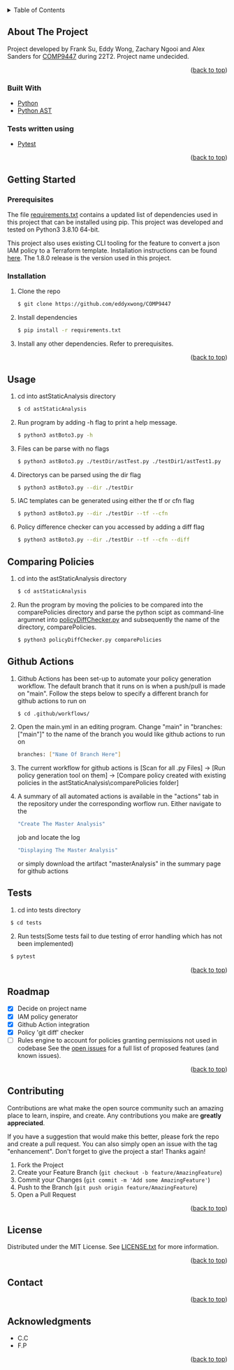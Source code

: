 <div id="top"></div>
<!--
*** Thanks for checking out the Best-README-Template. If you have a suggestion
*** that would make this better, please fork the repo and create a pull request
*** or simply open an issue with the tag "enhancement".
*** Don't forget to give the project a star!
*** Thanks again! Now go create something AMAZING! :D
-->



<!-- PROJECT SHIELDS -->
<!--
*** I'm using markdown "reference style" links for readability.
*** Reference links are enclosed in brackets [ ] instead of parentheses ( ).
*** See the bottom of this document for the declaration of the reference variables
*** for contributors-url, forks-url, etc. This is an optional, concise syntax you may use.
*** https://www.markdownguide.org/basic-syntax/#reference-style-links
-->



<!-- PROJECT LOGO -->
<br />




<!-- TABLE OF CONTENTS -->
<details>
  <summary>Table of Contents</summary>
  <ol>
    <li>
      <a href="#about-the-project">About The Project</a>
      <ul>
        <li><a href="#built-with">Built With</a></li>
      </ul>
    </li>
    <li>
      <a href="#getting-started">Getting Started</a>
      <ul>
        <li><a href="#prerequisites">Prerequisites</a></li>
        <li><a href="#installation">Installation</a></li>
      </ul>
    </li>
    <li><a href="#usage">Usage</a></li>
    <li><a href="#roadmap">Roadmap</a></li>
    <li><a href="#contributing">Contributing</a></li>
    <li><a href="#license">License</a></li>
    <li><a href="#contact">Contact</a></li>
    <li><a href="#acknowledgments">Acknowledgments</a></li>
  </ol>
</details>



<!-- ABOUT THE PROJECT -->
## About The Project


Project developed by Frank Su, Eddy Wong, Zachary Ngooi and Alex Sanders for [COMP9447](https://www.handbook.unsw.edu.au/postgraduate/courses/2022/COMP9447?year=2022) during 22T2. Project name undecided. 

<p align="right">(<a href="#top">back to top</a>)</p>



### Built With

* [Python](https://www.python.org/doc/)
* [Python AST](https://docs.python.org/3/library/ast.html)

### Tests written using 
* [Pytest](https://docs.pytest.org/en/7.1.x/)

<p align="right">(<a href="#top">back to top</a>)</p>



<!-- GETTING STARTED -->
## Getting Started


### Prerequisites

The file [requirements.txt](requirements.txt) contains a updated list of dependencies used in this project that can be installed using pip. This project was developed and tested on Python3 3.8.10 64-bit.

This project also uses existing CLI tooling for the feature to convert a json IAM policy to a Terraform template. Installation instructions 
can be found [here](https://github.com/flosell/iam-policy-json-to-terraform#installation). The 1.8.0 release is the version used in this 
project.

### Installation

1. Clone the repo
   ```sh
   $ git clone https://github.com/eddyxwong/COMP9447
   ```
2. Install dependencies
   ```sh
   $ pip install -r requirements.txt
   ```
3. Install any other dependencies. Refer to prerequisites.
<p align="right">(<a href="#top">back to top</a>)</p>



<!-- USAGE EXAMPLES -->
## Usage
1. cd into astStaticAnalysis directory
   ```sh
   $ cd astStaticAnalysis
   ```
2. Run program by adding -h flag to print a help message.
    ```sh
   $ python3 astBoto3.py -h
   ```
3. Files can be parse with no flags
    ```sh
   $ python3 astBoto3.py ./testDir/astTest.py ./testDir1/astTest1.py
4. Directorys can be parsed using the dir flag
    ```sh
   $ python3 astBoto3.py --dir ./testDir
   ```
5. IAC templates can be generated using either the tf or cfn flag
    ```sh
   $ python3 astBoto3.py --dir ./testDir --tf --cfn
   ```
6. Policy difference checker can you accessed by adding a diff flag
    ```sh
   $ python3 astBoto3.py --dir ./testDir --tf --cfn --diff
   ```

## Comparing Policies
1. cd into the astStaticAnalysis directory
   ```sh
   $ cd astStaticAnalysis
   ```
2. Run the program by moving the policies to be compared into the comparePolicies directory and parse the python scipt as command-line argumnet into [policyDiffChecker.py](./astStaticAnalysis/policyDiffChecker.py) and subsequently the name of the directory, comparePolicies.
   ```sh
   $ python3 policyDiffChecker.py comparePolicies
   ```

## Github Actions
1. Github Actions has been set-up to automate your policy generation workflow. The default branch that it runs on is when a push/pull is made on "main".
Follow the steps below to specify a different branch for github actions to run on
   ```sh
   $ cd .github/workflows/
   ```
2. Open the main.yml in an editing program. Change "main" in "branches: ["main"]" to the name of the branch you would like github actions to run on
   ```sh
   branches: ["Name Of Branch Here"]
   ```
3. The current workflow for github actions is 
[Scan for all .py Files] -> [Run policy generation tool on them] -> [Compare policy created with existing policies in the astStaticAnalysis\comparePolicies folder]

4. A summary of all automated actions is available in the "actions" tab in the repository under the corresponding worflow run. 
Either navigate to the 
   ```sh
   "Create The Master Analysis"
   ```
   job and locate the log
   ```sh
   "Displaying The Master Analysis" 
   ```
   or simply download the artifact "masterAnalysis" in the summary page for github actions 

## Tests
1. cd into tests directory
  ```sh
   $ cd tests
   ```
2. Run tests(Some tests fail to due testing of error handling which has not been implemented)
  ```sh
   $ pytest
   ```

<p align="right">(<a href="#top">back to top</a>)</p>



<!-- ROADMAP -->
## Roadmap
- [X] Decide on project name
- [X] IAM policy generator
- [X] Github Action integration
- [X] Policy 'git diff' checker
- [ ] Rules engine to account for policies granting permissions not used in codebase
See the [open issues](https://github.com/github_username/repo_name/issues) for a full list of proposed features (and known issues).

<p align="right">(<a href="#top">back to top</a>)</p>



<!-- CONTRIBUTING -->
## Contributing

Contributions are what make the open source community such an amazing place to learn, inspire, and create. Any contributions you make are **greatly appreciated**.

If you have a suggestion that would make this better, please fork the repo and create a pull request. You can also simply open an issue with the tag "enhancement".
Don't forget to give the project a star! Thanks again!

1. Fork the Project
2. Create your Feature Branch (`git checkout -b feature/AmazingFeature`)
3. Commit your Changes (`git commit -m 'Add some AmazingFeature'`)
4. Push to the Branch (`git push origin feature/AmazingFeature`)
5. Open a Pull Request

<p align="right">(<a href="#top">back to top</a>)</p>



<!-- LICENSE -->
## License

Distributed under the MIT License. See [LICENSE.txt](./LICENSE) for more information.

<p align="right">(<a href="#top">back to top</a>)</p>



<!-- CONTACT -->
## Contact

<p align="right">(<a href="#top">back to top</a>)</p>

<!-- ACKNOWLEDGMENTS -->
## Acknowledgments

* C.C
* F.P

<p align="right">(<a href="#top">back to top</a>)</p>



<!-- MARKDOWN LINKS & IMAGES -->
<!-- https://www.markdownguide.org/basic-syntax/#reference-style-links -->
[contributors-shield]: https://img.shields.io/github/contributors/github_username/repo_name.svg?style=for-the-badge
[contributors-url]: https://github.com/github_username/repo_name/graphs/contributors
[forks-shield]: https://img.shields.io/github/forks/github_username/repo_name.svg?style=for-the-badge
[forks-url]: https://github.com/github_username/repo_name/network/members
[stars-shield]: https://img.shields.io/github/stars/github_username/repo_name.svg?style=for-the-badge
[stars-url]: https://github.com/github_username/repo_name/stargazers
[issues-shield]: https://img.shields.io/github/issues/github_username/repo_name.svg?style=for-the-badge
[issues-url]: https://github.com/github_username/repo_name/issues
[license-shield]: https://img.shields.io/github/license/github_username/repo_name.svg?style=for-the-badge
[license-url]: https://github.com/github_username/repo_name/blob/master/LICENSE.txt
[linkedin-shield]: https://img.shields.io/badge/-LinkedIn-black.svg?style=for-the-badge&logo=linkedin&colorB=555
[linkedin-url]: https://linkedin.com/in/linkedin_username
[product-screenshot]: images/screenshot.png
